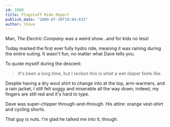 ```yaml
---
id: 1989
title: Flagstaff Ride Report
publish_date: "2009-07-30T19:04:03Z"
author: Steve
---
```

  
Man, _The Electric Company_ was a weird show...and for kids no less!

Today marked the first ever fully hydro ride, meaning it was raining during the entire outing. It wasn't fun, no matter what Dave tells you.

To quote myself during the descent:

> It's been a long time, but I reckon this is what a wet diaper feels like.

Despite having a dry wool shirt to change into at the top, arm-warmers, and a rain jacket, I still felt soggy and miserable all the way down; indeed, my fingers are still red and it's hard to type.

Dave was super-chipper through-and-through. His attire: orange vest-shirt and cycling shorts.

That guy is nuts. I'm glad he talked me into it, though.
